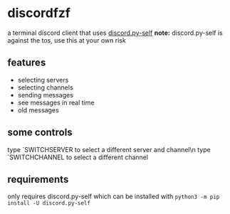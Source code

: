 # discordfzf
a terminal discord client that uses [discord.py-self](https://github.com/dolfies/discord.py-self)
**note:**
discord.py-self is against the tos, use this at your own risk

## features
* selecting servers
* selecting channels
* sending messages
* see messages in real time
* old messages

## some controls
type \`SWITCHSERVER to select a different server and channel\n
type \`SWITCHCHANNEL to select a different channel

## requirements
only requires discord.py-self which can be installed with ``python3 -m pip install -U discord.py-self``
